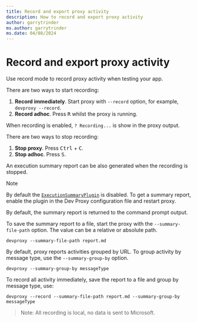 ```yaml
---
title: Record and export proxy activity
description: How to record and export proxy activity
author: garrytrinder
ms.author: garrytrinder
ms.date: 04/08/2024
---
```


# Record and export proxy activity

Use record mode to record proxy activity when testing your app.

There are two ways to start recording:

1. **Record immediately**. Start proxy with `--record` option, for example, `devproxy --record`.
1. **Record adhoc**. Press <kbd>R</kbd> whilst the proxy is running.

When recording is enabled, `? Recording...` is show in the proxy output.

There are two ways to stop recording:

1. **Stop proxy**. Press <kbd>Ctrl</kbd> + <kbd>C</kbd>.
1. **Stop adhoc**. Press <kbd>S</kbd>.

An execution summary report can be also generated when the recording is stopped.

> [!NOTE]
> By default the [`ExecutionSummaryPlugin`](../technical-reference/executionsummaryplugin.md) is disabled. To get a summary report, enable the plugin in the Dev Proxy configuration file and restart  proxy.

By default, the summary report is returned to the command prompt output.

To save the summary report to a file, start the proxy with the `--summary-file-path` option. The value can be a relative or absolute path.

```console
devproxy --summary-file-path report.md
```

By default, proxy reports activities grouped by URL. To group activity by message type, use the `--summary-group-by` option.

```console
devproxy --summary-group-by messageType
```

To record all activity immediately, save the report to a file and group by message type, use:

```console
devproxy --record --summary-file-path report.md --summary-group-by messageType
```

> Note: All recording is local, no data is sent to Microsoft.
